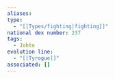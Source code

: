 ```yaml
---
aliases: 
type:
  - "[[Types/fighting|fighting]]"
national dex number: 237
tags:
  - Johto
evolution line:
  - "[[Tyrogue]]"
associated: []
---
```

